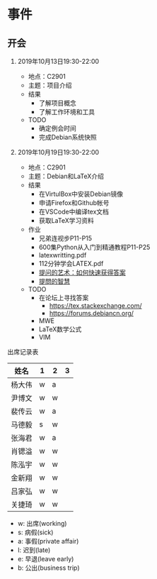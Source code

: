 # 事件 

## 开会

1. 2019年10月13日19:30-22:00
   + 地点：C2901
   + 主题：项目介绍
   + 结果
     - 了解项目概念
     - 了解工作环境和工具
   + TODO
     - 确定例会时间
     - 完成Debian系统快照

2. 2019年10月19日19:30-22:00
   + 地点：C2901
   + 主题：Debian和LaTeX介绍
   + 结果
     - 在VirtulBox中安装Debian镜像
     - 申请Firefox和Github帐号
     - 在VSCode中编译tex文档
     - 获取LaTeX学习资料
   + 作业 
     - 兄弟连视步P11-P15
     - 600集Python从入门到精通教程P11-P25
     - latexwritting.pdf
     - 112分钟学会LATEX.pdf
     - [提问的艺术：如何快速获得答案](https://blog.csdn.net/ajian005/article/details/81006663)
     - [提問的智慧](https://github.com/ryanhanwu/How-To-Ask-Questions-The-Smart-Way)
   + TODO
     - 在论坛上寻找答案
       - https://tex.stackexchange.com/
       - https://forums.debiancn.org/
     - MWE
     - LaTeX数学公式
     - VIM

出席记录表

| 姓名   | 1 | 2 | 3 |
|--------|---|---|---|
| 杨大伟 | w | a |   |
| 尹博文 | w | w |   |
| 裴传云 | w | a |   |
| 马德毅 | s | w |   |
| 张海君 | w | a |   |
| 肖锶溢 | w | w |   |
| 陈泓宇 | w | w |   |
| 金新翔 | w | w |   |
| 吕家弘 | w | w |   |
| 关捷琦 | w | w |   |

- w: 出席(working)
- s: 病假(sick)
- a: 事假(private affair)
- l: 迟到(late)
- e: 早退(leave early)
- b: 公出(business trip)
